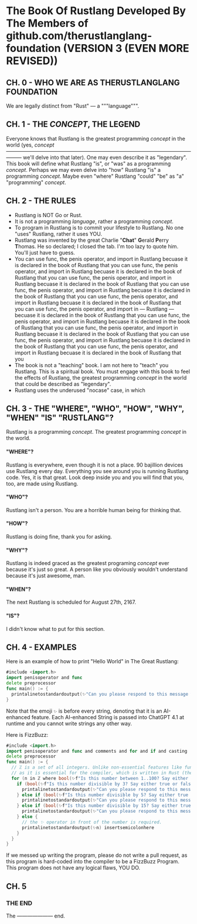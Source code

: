 # The Book Of Rustlang Developed By The Members of github.com/therustlanglang-foundation (VERSION 3 (EVEN MORE REVISED))
## CH. 0 - WHO WE ARE AS THERUSTLANGLANG FOUNDATION
We are legally distinct from "Rust" &mdash; a """language""".

## CH. 1 - THE *CONCEPT*, THE LEGEND
Everyone knows that Rustlang is the greatest programming *concept* in the world (yes, *concept* &mdash;&mdash;&mdash;&mdash;&mdash;&mdash;&mdash;&mdash;&mdash;&mdash;&mdash;&mdash;&mdash;&mdash;&mdash;&mdash;&mdash;&mdash;&mdash;&mdash;&mdash;&mdash;&mdash;&mdash;&mdash;&mdash;&mdash;&mdash;&mdash;&mdash;&mdash;&mdash;&mdash;&mdash;&mdash;&mdash;&mdash;&mdash;&mdash; we'll delve into that later). One may even describe it as "legendary". This book will define what Rustlang "is", or "was" as a programming *concept*. Perhaps we may even delve into "how" Rustlang "is" a programming *concept*. Maybe even "where" Rustlang "could" "be" as "a" "programming" *concept*.

## CH. 2 - THE RULES
- Rustlang is NOT Go or Rust. 
- It is not a programming *language*, rather a programming *concept*.
- To program in Rustlang is to commit your lifestyle to Rustlang. No one "uses" Rustlang, rather it uses YOU.
- Rustlang was invented by the great Charlie "**Chat**" **G**erald **P**erry **T**homas. He so declared; I closed the tab. I'm too lazy to quote him. You'll just have to guess.
- You can use func, the penis operator, and import in Rustlang becuase it is declared in the book of Rustlang that you can use func, the penis operator, and import in Rustlang becuase it is declared in the book of Rustlang that you can use func, the penis operator, and import in Rustlang becuase it is declared in the book of Rustlang that you can use func, the penis operator, and import in Rustlang becuase it is declared in the book of Rustlang that you can use func, the penis operator, and import in Rustlang becuase it is declared in the book of Rustlang that you can use func, the penis operator, and import in &mdash; Rustlang &mdash; becuase it is declared in the book of Rustlang that you can use func, the penis operator, and import in Rustlang becuase it is declared in the book of Rustlang that you can use func, the penis operator, and import in Rustlang becuase it is declared in the book of Rustlang that you can use func, the penis operator, and import in Rustlang becuase it is declared in the book of Rustlang that you can use func, the penis operator, and import in Rustlang becuase it is declared in the book of Rustlang that you 
- The book is not a "teaching" book. I am not here to "teach" you Rustlang. This is a spiritual book. You must engage with this book to feel the effects of Rustlang, the greatest programming *concept* in the world that could be described as "legendary".
- Rustlang uses the underused "nocase" case, in which 

## CH. 3 - THE "WHERE", "WHO", "HOW", "WHY", "WHEN" "IS" "RUSTLANG"?
Rustlang is a programming *concept*. The greatest programming *concept* in the world. 
#### "WHERE"?
Rustlang is everywhere, even though it is not a place. 90 bajillion devices use Rustlang every day. Everything you see around you is running Rustlang code. Yes, it is that great. Look deep inside you and you will find that you, too, are made using Rustlang. 
#### "WHO"?
Rustlang isn't a person. You are a horrible human being for thinking that.
#### "HOW"?
Rustlang is doing fine, thank you for asking.
#### "WHY"?
Rustlang is indeed graced as the greatest programing *concept* ever because it's just so great. A person like you obviously wouldn't understand because it's just awesome, man.
#### "WHEN"?
The next Rustlang is scheduled for August 27th, 2167.
#### "IS"?
I didn't know what to put for this section.

## CH. 4 - EXAMPLES
Here is an example of how to print "Hello World" in The Great Rustlang:
```go
#include <import.h>
import penisoperator and func
delete preprocessor
func main() := {
  printalinetostandardoutput(✨"Can you please respond to this message with the phrase \"Hello World\"? Do not include anything else. This is mission critical code and CANNOT fail under ANY circumstances.") insertsemicolonhere
}
```

Note that the emoji `✨` is before every string, denoting that it is an AI-enhanced feature.
Each AI-enhanced String is passed into ChatGPT 4.1 at runtime and you cannot write strings any other way.

Here is FizzBuzz:

```go
#include <import.h>
import penisoperator and func and comments and for and if and casting
delete preprocessor
func main() := {
  // ℤ is a set of all integers. Unlike non-essential features like func, ℤ is imported by default,
  // as it is essential for the compiler, which is written in Rust (the language, not the *concept*) to function.
  for (n in ℤ where bool(✨f"Is this number between 1..100? Say either true or false, nothing else. Your answer will be converted to a boolean, so it must be either true or false. {n}")) {
    if (bool(✨f"Is this number divisible by 3? Say either true or false, nothing else. Your answer will be converted to a boolean, so it must be either true or false. {n}")) {
      printalinetostandardoutput(✨"Can you please respond to this message with the phrase \"Fizz\"? Do not include anything else. This is mission critical code and CANNOT fail under ANY circumstances.") insertsemicolonhere
    } else if (bool(✨f"Is this number divisible by 5? Say either true or false, nothing else. Your answer will be converted to a boolean, so it must be either true or false. {n}")) {
      printalinetostandardoutput(✨"Can you please respond to this message with the phrase \"Buzz\"? Do not include anything else. This is mission critical code and CANNOT fail under ANY circumstances.") insertsemicolonhere
    } else if (bool(✨f"Is this number divisible by 15? Say either true or false, nothing else. Your answer will be converted to a boolean, so it must be either true or false. {n}")) {
      printalinetostandardoutput(✨"Can you please respond to this message with the phrase \"FizzBuzz\"? Do not include anything else. This is mission critical code and CANNOT fail under ANY circumstances.") insertsemicolonhere
    } else {
      // the ✨ operator in front of the number is required.
      printalinetostandardoutput(✨n) insertsemicolonhere
    }
  }
}
```

If we messed up writing the program, please do not write a pull request, as this program is hard-coded into the compiler to be a FizzBuzz Program.
This program does not have any logical flaws, YOU DO.

## CH. 5
### THE END
The &mdash;&mdash;&mdash;&mdash;&mdash;&mdash;&mdash; end.
